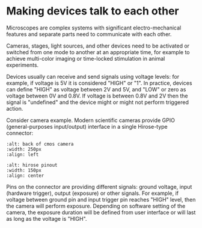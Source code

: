 # Making devices talk to each other

Microscopes are complex systems with significant electro-mechanical features and separate parts need to communicate with each other.

Cameras, stages, light sources, and other devices need to be activated or switched from one mode to another at an appropriate time, for example to achieve multi-color imaging or time-locked stimulation in animal experiments.

Devices usually can receive and send signals using voltage levels: for example, if voltage is 5V it is considered "HIGH" or "1". In practice, devices can define "HIGH" as voltage between 2V and 5V, and "LOW" or zero as voltage between 0V and 0.8V. If voltage is between 0.8V and 2V then the signal is "undefined" and the device might or might not perform triggered action.

Consider camera example. Modern scientific cameras provide GPIO (general-purposes input/output) interface in a single Hirose-type connector:

<span float="left">

```{image} ../../static/CS895CU_Back_Panel_D2-400.gif
:alt: back of cmos camera
:width: 250px
:align: left
```

```{image} ../../static/8050-CAB1_male_hirose_150px.gif
:alt: hirose pinout
:width: 150px
:align: center
```
</span>

Pins on the connector are providing different signals: ground voltage, input (hardware trigger), output (exposure) or other signals. For example, if voltage between ground pin and input trigger pin reaches "HIGH" level, then the camera will perform exposure. Depending on software setting of the camera, the exposure duration will be defined from user interface or will last as long as the voltage is "HIGH".
